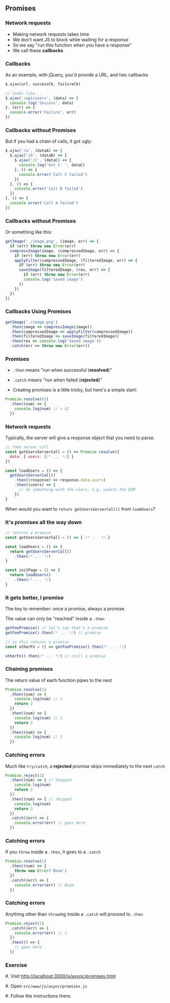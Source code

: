 ## Promises

### Network requests

- Making network requests takes time
- We don't want JS to block while waiting for a response
- So we say "run this function when you have a response"
- We call these **callbacks**

### Callbacks

As an example, with jQuery, you'd provide a URL, and two callbacks

```javascript
$.ajax(url, successCb, failureCb)

// looks like...
$.ajax('/api/users', (data) => {
  console.log('Success', data)
}, (err) => {
  console.error('Failure', err)
})
```

### Callbacks without Promises

But if you had a chain of calls, it got ugly:

```javascript
$.ajax('/a', (dataA) => {
  $.ajax('/b', (dataB) => {
    $.ajax('/c', (dataC) => {
      console.log('Got C: ', dataC)
    }, () => {
      console.error('Call C failed')
    })
  }, () => {
    console.error('Call B failed')
  })
}, () => {
  console.error('Call A failed')
})
```

### Callbacks without Promises

Or something like this:

```javascript
getImage('./image.png', (image, err) => {
  if (err) throw new Error(err)
  compressImage(image, (compressedImage, err) => {
    if (err) throw new Error(err)
    applyFilter(compressedImage, (filteredImage, err) => {
      if (err) throw new Error(err)
      saveImage(filteredImage, (res, err) => {
        if (err) throw new Error(err)
        console.log('Saved image')
      })
    })
  })
})
```

### Callbacks Using Promises

```javascript
getImage('./image.png')
  .then(image => compressImage(image))
  .then(compressedImage => applyFilter(compressedImage))
  .then(filteredImage => saveImage(filteredImage))
  .then(res => console.log('Saved image'))
  .catch(err => throw new Error(err))
```

### Promises

- `.then` means "run when successful (**resolved**)"
- `.catch` means "run when failed (**rejected**)"

- Creating promises is a little tricky, but here's a simple start:

```javascript
Promise.resolve(42)
  .then((num) => {
    console.log(num) // > 42
  })
```

### Network requests

Typically, the server will give a response object that you need to parse.

```javascript
// fake server call
const getUsersServerCall = () => Promise.resolve({
  data: { users: [/* ... */] }
})

const loadUsers = () => {
  getUsersServerCall()
    .then((response) => response.data.users)
    .then((users) => {
      // do something with the users, e.g. update the DOM
    })
}
```

When would you want to `return getUsersServerCall()` from `loadUsers`?

### It's promises all the way down

```javascript
// returns a promise
const getUsersServerCall = () => { /* ... */ }

const loadUsers = () => {
  return getUsersServerCall()
    .then(/* ... */)
}

const initPage = () => {
  return loadUsers()
    .then(/* ... */)
}
```

### It gets better, I promise

The key to remember: once a promise, always a promise.

The value can only be "reached" inside a `.then`

```javascript
getFooPromise() // let's say that's a promise
getFooPromise().then(/* ... */) // promise

// so this returns a promise
const otherFn = () => getFooPromise().then(/* ... */)

otherFn().then(/* ... */) // still a promise
```

### Chaining promises

The return value of each function pipes to the next

```javascript
Promise.resolve(1)
  .then((num) => {
    console.log(num) // 1
    return 2
  })
  .then((num) => {
    console.log(num) // 2
    return 3
  })
  .then((num) => {
    console.log(num) // 3
  })
```

### Catching errors

Much like `try/catch`, a **rejected** promise skips immediately to the next `catch`

```javascript
Promise.reject(1)
  .then((num) => { // skipped
    console.log(num)
    return 2
  })
  .then((num) => { // skipped
    console.log(num)
    return 3
  })
  .catch((err) => {
    console.error(err) // goes here
  })
```

### Catching errors

If you `throw` inside a `.then`, it goes to a `.catch`

```javascript
Promise.resolve(1)
  .then((num) => {
    throw new Error('Boom')
  })
  .catch((err) => {
    console.error(err) // Boom
  })
```

### Catching errors

Anything other than `throw`ing inside a `.catch` will proceed to `.then`

```javascript
Promise.reject(1)
  .catch((err) => {
    console.error(err) // 1
  })
  .then(() => {
    // goes here
  })
```

### Exercise


#. Visit <http://localhost:3000/js/async/promises.html>

#. Open `src/www/js/async/promises.js`

#. Follow the instructions there.
